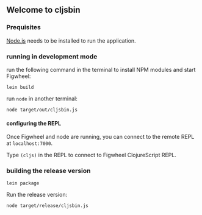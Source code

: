 ## Welcome to cljsbin

### Prequisites

[Node.js](https://nodejs.org/en/) needs to be installed to run the application.

### running in development mode

run the following command in the terminal to install NPM modules and start Figwheel:

```
lein build
```

run `node` in another terminal:

```
node target/out/cljsbin.js
```

#### configuring the REPL

Once Figwheel and node are running, you can connect to the remote REPL at `localhost:7000`.

Type `(cljs)` in the REPL to connect to Figwheel ClojureScript REPL.


### building the release version

```
lein package
```

Run the release version:

```
node target/release/cljsbin.js
```
